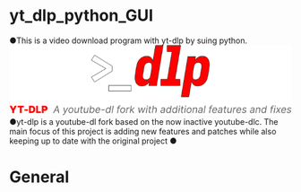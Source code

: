 # yt_dlp_python_GUI
 ●This is a video download program with yt-dlp by suing python.
![img.png](img.png)
 ●yt-dlp is a youtube-dl fork based on the now inactive youtube-dlc. The main focus of this project is adding new features and patches while also keeping up to date with the original project
●


# General


